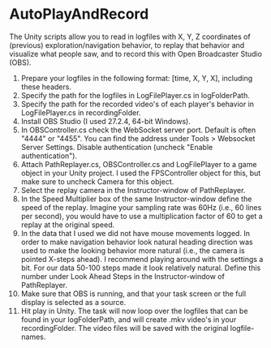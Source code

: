 # AutoPlayAndRecord
The Unity scripts allow you to read in logfiles with X, Y, Z coordinates of (previous) exploration/navigation behavior, to replay that behavior and visualize what people saw, and to record this with Open Broadcaster Studio (OBS). 

1. Prepare your logfiles in the following format: [time, X, Y, X], including these headers.
2. Specify the path for the logfiles in LogFilePlayer.cs in logFolderPath.
3. Specify the path for the recorded video's of each player's behavior in LogFilePlayer.cs in recordingFolder.
4. Install OBS Studio (I used 27.2.4, 64-bit Windows).
5. In OBSController.cs check the WebSocket server port. Default is often "4444" or "4455". You can find the address under Tools > Websocket Server Settings. Disable authentication (uncheck "Enable authentication").
6. Attach PathReplayer.cs, OBSController.cs and LogFilePlayer to a game object in your Unity project. I used the FPSController object for this, but make sure to uncheck Camera for this object.
7. Select the replay camera in the Instructor-window of PathReplayer.
8. In the Speed Multiplier box of the same Instructor-window define the speed of the replay. Imagine your sampling rate was 60Hz (i.e., 60 lines per second), you would have to use a multiplication factor of 60 to get a replay at the original speed.
9. In the data that I used we did not have mouse movements logged. In order to make navigation behavior look natural heading direction was used to make the looking behavior more natural (i.e., the camera is pointed X-steps ahead). I recommend playing around with the settings a bit. For our data 50-100 steps made it look relatively natural. Define this number under Look Ahead Steps in the Instructor-window of PathReplayer.
10. Make sure that OBS is running, and that your task screen or the full display is selected as a source.
11. Hit play in Unity. The task will now loop over the logfiles that can be found in your logFolderPath, and will create .mkv video's in your recordingFolder. The video files will be saved with the original logfile-names.

